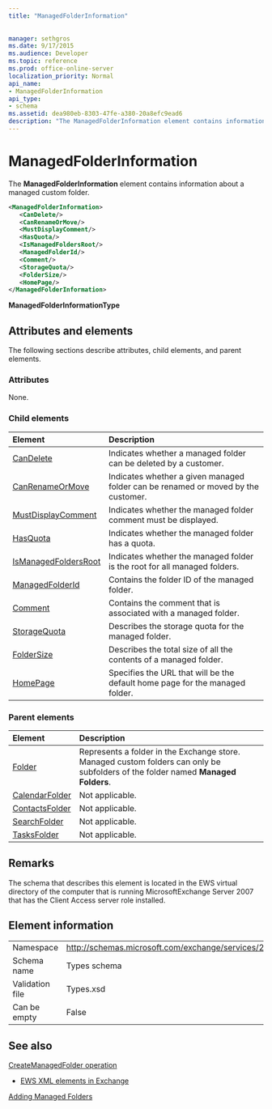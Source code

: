 ```yaml
---
title: "ManagedFolderInformation"
 
 
manager: sethgros
ms.date: 9/17/2015
ms.audience: Developer
ms.topic: reference
ms.prod: office-online-server
localization_priority: Normal
api_name:
- ManagedFolderInformation
api_type:
- schema
ms.assetid: dea980eb-8303-47fe-a380-20a8efc9ead6
description: "The ManagedFolderInformation element contains information about a managed custom folder."
---
```


# ManagedFolderInformation

The **ManagedFolderInformation** element contains information about a managed custom folder. 
  
```xml
<ManagedFolderInformation>
   <CanDelete/>
   <CanRenameOrMove/>
   <MustDisplayComment/>
   <HasQuota/>
   <IsManagedFoldersRoot/>
   <ManagedFolderId/>
   <Comment/>
   <StorageQuota/>
   <FolderSize/>
   <HomePage/>
</ManagedFolderInformation>
```

 **ManagedFolderInformationType**
## Attributes and elements

The following sections describe attributes, child elements, and parent elements.
  
### Attributes

None.
  
### Child elements

|**Element**|**Description**|
|:-----|:-----|
|[CanDelete](candelete.md) <br/> |Indicates whether a managed folder can be deleted by a customer.  <br/> |
|[CanRenameOrMove](canrenameormove.md) <br/> |Indicates whether a given managed folder can be renamed or moved by the customer.  <br/> |
|[MustDisplayComment](mustdisplaycomment.md) <br/> |Indicates whether the managed folder comment must be displayed.  <br/> |
|[HasQuota](hasquota.md) <br/> |Indicates whether the managed folder has a quota.  <br/> |
|[IsManagedFoldersRoot](ismanagedfoldersroot.md) <br/> |Indicates whether the managed folder is the root for all managed folders.  <br/> |
|[ManagedFolderId](managedfolderid.md) <br/> |Contains the folder ID of the managed folder.  <br/> |
|[Comment](comment.md) <br/> |Contains the comment that is associated with a managed folder.  <br/> |
|[StorageQuota](storagequota.md) <br/> |Describes the storage quota for the managed folder.  <br/> |
|[FolderSize](foldersize.md) <br/> |Describes the total size of all the contents of a managed folder.  <br/> |
|[HomePage](homepage.md) <br/> |Specifies the URL that will be the default home page for the managed folder.  <br/> |
   
### Parent elements

|**Element**|**Description**|
|:-----|:-----|
|[Folder](folder.md) <br/> |Represents a folder in the Exchange store. Managed custom folders can only be subfolders of the folder named **Managed Folders**.  <br/> |
|[CalendarFolder](calendarfolder.md) <br/> |Not applicable.  <br/> |
|[ContactsFolder](contactsfolder.md) <br/> |Not applicable.  <br/> |
|[SearchFolder](searchfolder.md) <br/> |Not applicable.  <br/> |
|[TasksFolder](tasksfolder.md) <br/> |Not applicable.  <br/> |
   
## Remarks

The schema that describes this element is located in the EWS virtual directory of the computer that is running MicrosoftExchange Server 2007 that has the Client Access server role installed.
  
## Element information

|||
|:-----|:-----|
|Namespace  <br/> |http://schemas.microsoft.com/exchange/services/2006/types  <br/> |
|Schema name  <br/> |Types schema  <br/> |
|Validation file  <br/> |Types.xsd  <br/> |
|Can be empty  <br/> |False  <br/> |
   
## See also



[CreateManagedFolder operation](createmanagedfolder-operation.md)


- [EWS XML elements in Exchange](ews-xml-elements-in-exchange.md)


[Adding Managed Folders](http://msdn.microsoft.com/library/846658c6-7043-40fb-8439-19f97c2a967f%28Office.15%29.aspx)

